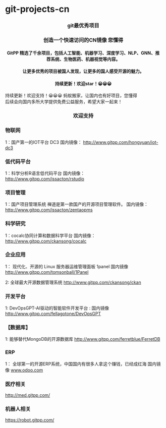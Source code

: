 # git-projects-cn
<h3 align="center">git最优秀项目</h3>

<h3 align="center">创造一个快速访问的CN镜像 您懂得</h3>
 
<h4 align="center">GitPP 精选了千余项目，包括人工智能、机器学习、深度学习、NLP、GNN、推荐系统、生物医药、机器视觉等内容。</h4>
<h4 align="center">让更多优秀的项目被国人发现，让更多的国人感受开源的魅力。</h4>
<h4 align="center">持续更新！欢迎star！😀😀😀</h4>


持续更新！欢迎支持！😀😀😀 蚂蚁搬家，让国内也有好项目，您懂得<br>
后续会向国内多所大学提供免费公益服务，希望大家一起来！

<h3 align="center">欢迎支持</h3>

<h3>物联网</h3>

1：国产第一的IOT平台 DC3    国内镜像：  http://www.gitpp.com/hongyuan/iot-dc3

<h3>低代码平台</h3>

1：科学分析R语言低代码平台   国内镜像： http://www.gitpp.com/issacton/rstudio

<h3>项目管理</h3>

1：国产项目管理系统 禅道是第一款国产的开源项目管理软件。 国内镜像：http://www.gitpp.com/issacton/zentaopms


<h3>科学研究</h3>


1：cocalc协同计算和数据科学平台 国内镜像： http://www.gitpp.com/ckansong/cocalc 


<h3>企业应用</h3>

1： 现代化、开源的 Linux 服务器运维管理面板  1panel 国内镜像  http://www.gitpp.com/tomsonball/1Panel   

2:  全球最大开源数据管理系统    http://www.gitpp.com/ckansong/ckan



<h3>开发平台</h3>

1: DevOpsGPT-AI驱动的智能软件开发平台 :   国内镜像 http://www.gitpp.com/fellagotone/DevOpsGPT



<h3>【数据库】</h3>

1: 能够替代MongoDB的开源数据库  http://www.gitpp.com/ferretblue/FerretDB


<h3> ERP </h3>

1： 全球第一的开源ERP系统，中国国内有很多人拿这个赚钱，已经成红海   国内镜像  www.odoo.com


<h3> 医疗相关 </h3>

  http://med.gitpp.com/

<h3> 机器人相关 </h3>

https://robot.gitpp.com/



